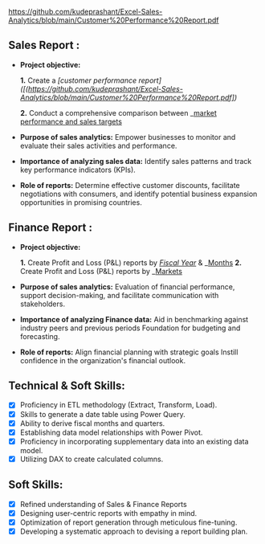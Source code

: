 https://github.com/kudeprashant/Excel-Sales-Analytics/blob/main/Customer%20Performance%20Report.pdf
## Sales Report :


- **Project objective:** 

    **1.** Create a _[customer performance report]([(https://github.com/kudeprashant/Excel-Sales-Analytics/blob/main/Customer%20Performance%20Report.pdf])_ 

    **2.** Conduct a comprehensive comparison between _[market performance and sales targets](https://github.com/kudeprashant/Excel-Sales-Analytics/blob/main/Customer%20Performance%20Report.pdf)

- **Purpose of sales analytics:** Empower businesses to monitor and evaluate their sales activities and performance.

- **Importance of analyzing sales data:** Identify sales patterns and track key performance indicators (KPIs).

- **Role of reports:** Determine effective customer discounts, facilitate negotiations with consumers, and identify potential business expansion opportunities in promising countries.


## Finance Report :

- **Project objective:** 

    **1.** Create Profit and Loss (P&L) reports by _[Fiscal Year](https://github.com/kudeprashant/Excel-Sales-Analytics/blob/main/Customer%20Performance%20Report.pdf)_ & _[Months](https://github.com/kudeprashant/Excel-Sales-Analytics/blob/main/Customer%20Performance%20Report.pdf)
   **2.** Create Profit and Loss (P&L) reports by _[Markets](https://github.com/kudeprashant/Excel-Sales-Analytics/blob/main/Customer%20Performance%20Report.pdf)

- **Purpose of sales analytics:** Evaluation of financial performance, support decision-making, and facilitate communication with stakeholders.

- **Importance of analyzing Finance data:** Aid in benchmarking against industry peers and previous periods Foundation for budgeting and forecasting.

- **Role of reports:** Align financial planning with strategic goals Instill confidence in the organization's financial outlook.


## Technical & Soft Skills:
- [x]	Proficiency in ETL methodology (Extract, Transform, Load).
- [x]	Skills to generate a date table using Power Query.
- [x]	Ability to derive fiscal months and quarters.
- [x]	Establishing data model relationships with Power Pivot.
- [x]	Proficiency in incorporating supplementary data into an existing data model.
- [x]	Utilizing DAX to create calculated columns.

## Soft Skills:
- [x]	Refined understanding of Sales & Finance Reports
- [x]	Designing user-centric reports with empathy in mind.
- [x]	Optimization of report generation through meticulous fine-tuning.
- [x]	Developing a systematic approach to devising a report building plan.
